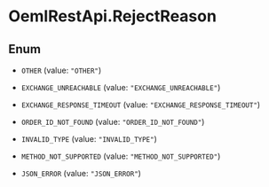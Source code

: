 # OemlRestApi.RejectReason

## Enum


* `OTHER` (value: `"OTHER"`)

* `EXCHANGE_UNREACHABLE` (value: `"EXCHANGE_UNREACHABLE"`)

* `EXCHANGE_RESPONSE_TIMEOUT` (value: `"EXCHANGE_RESPONSE_TIMEOUT"`)

* `ORDER_ID_NOT_FOUND` (value: `"ORDER_ID_NOT_FOUND"`)

* `INVALID_TYPE` (value: `"INVALID_TYPE"`)

* `METHOD_NOT_SUPPORTED` (value: `"METHOD_NOT_SUPPORTED"`)

* `JSON_ERROR` (value: `"JSON_ERROR"`)


